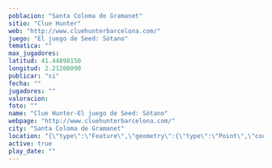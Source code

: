 ```yaml
---
poblacion: "Santa Coloma de Gramanet"
sitio: "Clue Hunter"
web: "http://www.cluehunterbarcelona.com/"
juego: "El juego de Seed: Sótano"
tematica: ""
max_jugadores: 
latitud: 41.44898150
longitud: 2.21208090
publicar: "si"
fecha: ""
jugadores: ""
valoracion: 
foto: ""
name: "Clue Hunter-El juego de Seed: Sótano"
webpage: "http://www.cluehunterbarcelona.com/"
city: "Santa Coloma de Gramanet"
location: "{\"type\":\"Feature\",\"geometry\":{\"type\":\"Point\",\"coordinates\":[\"41,44898150\",\"2,21208090\"]}}"
active: true
play_date: ""
---
```

